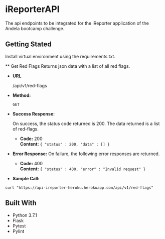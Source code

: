 # iReporterAPI

The api endpoints to be integrated for the iReporter application of the Andela bootcamp challenge.

## Getting Stated
Install virtual environment using the requirements.txt.

** Get Red Flags
  Returns json data with a list of all red flags.

* **URL**

  /api/v1/red-flags

* **Method:**
  
  `GET`
  
* **Success Response:**
  
  On success, the status code returned is 200. The data returned is a list of red-flags.

  * **Code:** 200 <br />
    **Content:** `{ "status" : 200, "data" : [] }`
 
* **Error Response:**
  On failure, the following error responses are returned.
  * **Code:** 400  <br />
    **Content:** `{ "status" : 400, "error" : "Invalid request" }`
 
* **Sample Call:**

 `curl "https://api-ireporter-heroku.herokuapp.com/api/v1/red-flags"`

## Built With
* Python 3.7.1
* Flask
* Pytest
* Pylint